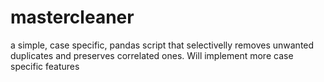# mastercleaner
a simple, case specific, pandas script that selectivelly removes unwanted duplicates and preserves correlated ones. Will implement more case specific features
